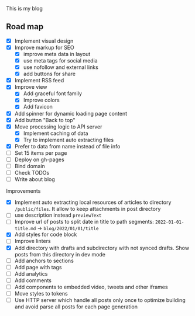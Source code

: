 This is my blog

## Road map

- [x] Implement visual design
- [x] Improve markup for SEO
	- [x] improve meta data in layout
	- [x] use meta tags for social media
	- [x] use nofollow and external links
	- [x] add buttons for share
- [x] Implement RSS feed
- [x] Improve view
	- [x] Add graceful font family
	- [x] Improve colors
	- [x] Add favicon
- [x] Add spinner for dynamic loading page content
- [x] Add button "Back to top"
- [x] Move processing logic to API server
	- [x] Implement caching of data
	- [x] Try to implement auto extracting files
- [x] Prefer to data from name instead of file info
- [ ] Set 15 items per page
- [ ] Deploy on gh-pages
- [ ] Bind domain
- [ ] Check TODOs
- [ ] Write about blog

Improvements
- [x] Implement auto extracting local resources of articles to directory `/public/files`. It allow to keep attachments in post directory
- [ ] use description instead `previewText`
- [ ] Improve url of posts to split date in title to path segments: `2022-01-01-title.md` -> `blog/2022/01/01/title`
- [x] Add styles for code block
- [ ] Improve linters
- [x] Add directory with drafts and subdirectory with not synced drafts. Show posts from this directory in dev mode
- [ ] Add anchors to sections
- [ ] Add page with tags
- [ ] Add analytics
- [ ] Add comments
- [ ] Add components to embedded video, tweets and other iframes
- [ ] Move styles to tokens
- [ ] Use HTTP server which handle all posts only once to optimize building and avoid parse all posts for each page generation